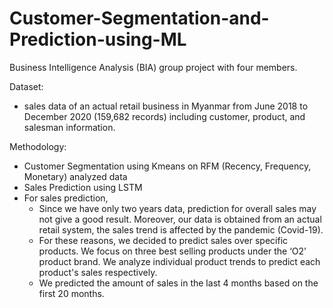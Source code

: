 # Customer-Segmentation-and-Prediction-using-ML

Business Intelligence Analysis (BIA) group project with four members. 

Dataset: 
- sales data of an actual retail business in Myanmar from June 2018 to December 2020 (159,682 records) including customer, product, and salesman information. 

Methodology:
- Customer Segmentation using Kmeans on RFM (Recency, Frequency, Monetary) analyzed data
- Sales Prediction using LSTM
- For sales prediction, 
  - Since we have only two years data, prediction for overall sales may not give a good result. Moreover, our data is obtained from an actual retail
system, the sales trend is affected by the pandemic (Covid-19).
  - For these reasons, we decided to predict sales over specific products. We focus on three best selling products under the ‘O2’ product brand. We
analyze individual product trends to predict each product's sales respectively.
  - We predicted the amount of sales in the last 4 months based on the first 20 months.
